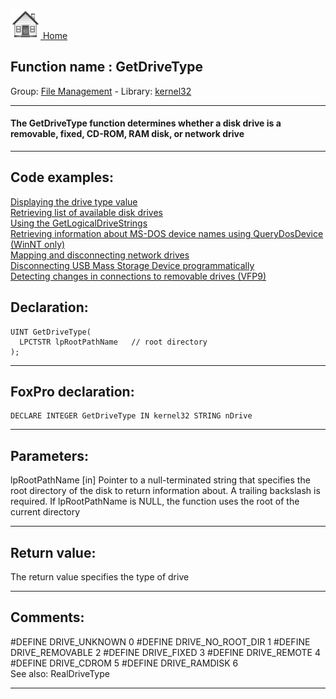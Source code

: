 [<img src="../../images/home.png"> Home ](https://github.com/VFPX/Win32API)  

## Function name : GetDriveType
Group: [File Management](../../functions_group.md#File_Management)  -  Library: [kernel32](../../libraries.md#kernel32)  
***  


#### The GetDriveType function determines whether a disk drive is a removable, fixed, CD-ROM, RAM disk, or network drive
***  


## Code examples:
[Displaying the drive type value](../../samples/sample_012.md)  
[Retrieving list of available disk drives](../../samples/sample_013.md)  
[Using the GetLogicalDriveStrings](../../samples/sample_017.md)  
[Retrieving information about MS-DOS device names using QueryDosDevice (WinNT only)](../../samples/sample_241.md)  
[Mapping and disconnecting network drives](../../samples/sample_387.md)  
[Disconnecting USB Mass Storage Device programmatically](../../samples/sample_553.md)  
[Detecting changes in connections to removable drives (VFP9)](../../samples/sample_573.md)  

## Declaration:
```foxpro  
UINT GetDriveType(
  LPCTSTR lpRootPathName   // root directory
);  
```  
***  


## FoxPro declaration:
```foxpro  
DECLARE INTEGER GetDriveType IN kernel32 STRING nDrive  
```  
***  


## Parameters:
lpRootPathName 
[in] Pointer to a null-terminated string that specifies the root directory of the disk to return information about. A trailing backslash is required. If lpRootPathName is NULL, the function uses the root of the current directory  
***  


## Return value:
The return value specifies the type of drive  
***  


## Comments:
<div class="precode">#DEFINE DRIVE_UNKNOWN 0  
#DEFINE DRIVE_NO_ROOT_DIR 1  
#DEFINE DRIVE_REMOVABLE 2  
#DEFINE DRIVE_FIXED 3  
#DEFINE DRIVE_REMOTE 4  
#DEFINE DRIVE_CDROM 5  
#DEFINE DRIVE_RAMDISK 6  
</div>  
See also: RealDriveType   
  
***  

